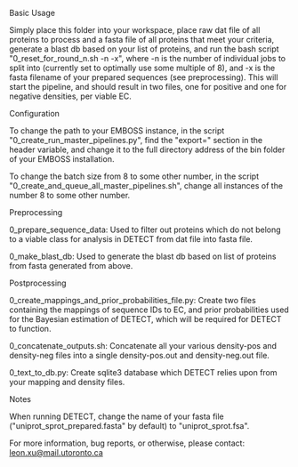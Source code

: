 Basic Usage

Simply place this folder into your workspace, place raw dat file of all proteins to process and a fasta file of all proteins that meet your 
criteria, generate a blast db based on your list of proteins, and run the bash script "0_reset_for_round_n.sh -n -x", where -n is the number of 
individual jobs to split into (currently set to optimally use some multiple of 8), and -x is the fasta filename of your prepared sequences
(see preprocessing). This will start the pipeline, and should result in two files, one for positive and one for negative densities, per viable EC. 

Configuration

To change the path to your EMBOSS instance, in the script "0_create_run_master_pipelines.py", find the "export=" section in the header variable, and change it to the full directory address of the bin folder of your EMBOSS installation.

To change the batch size from 8 to some other number, in the script "0_create_and_queue_all_master_pipelines.sh", change all instances of the number 8 to some other number. 

Preprocessing

0_prepare_sequence_data: Used to filter out proteins which do not belong to a viable class for analysis in DETECT from dat file into fasta 
file.

0_make_blast_db: Used to generate the blast db based on list of proteins from fasta generated from above. 

Postprocessing

0_create_mappings_and_prior_probabilities_file.py: Create two files containing the mappings of sequence IDs to EC, and prior probabilities 
used for the Bayesian estimation of DETECT, which will be required for DETECT to function.

0_concatenate_outputs.sh: Concatenate all your various density-pos and density-neg files into a single density-pos.out and density-neg.out file.

0_text_to_db.py: Create sqlite3 database which DETECT relies upon from your mapping and density files.

Notes

When running DETECT, change the name of your fasta file ("uniprot_sprot_prepared.fasta" by default) to "uniprot_sprot.fsa".

For more information, bug reports, or otherwise, please contact: leon.xu@mail.utoronto.ca
